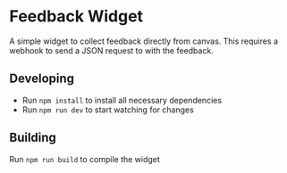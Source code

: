 # Feedback Widget

A simple widget to collect feedback directly from canvas. This requires a webhook to send a JSON request to with the feedback.

## Developing
- Run `npm install` to install all necessary dependencies 
- Run `npm run dev` to start watching for changes

## Building

Run `npm run build` to compile the widget
